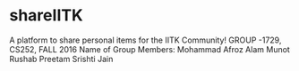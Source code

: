# shareIITK
 A platform to share personal items for the IITK Community!
 GROUP -1729, CS252, FALL 2016
 Name of Group Members:
 Mohammad Afroz Alam
 Munot Rushab Preetam
 Srishti Jain
 
